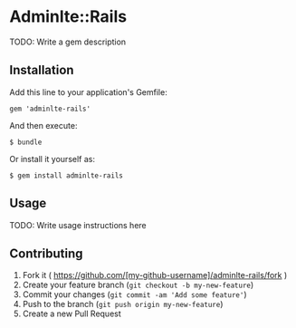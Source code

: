 # Adminlte::Rails

TODO: Write a gem description

## Installation

Add this line to your application's Gemfile:

    gem 'adminlte-rails'

And then execute:

    $ bundle

Or install it yourself as:

    $ gem install adminlte-rails

## Usage

TODO: Write usage instructions here

## Contributing

1. Fork it ( https://github.com/[my-github-username]/adminlte-rails/fork )
2. Create your feature branch (`git checkout -b my-new-feature`)
3. Commit your changes (`git commit -am 'Add some feature'`)
4. Push to the branch (`git push origin my-new-feature`)
5. Create a new Pull Request
